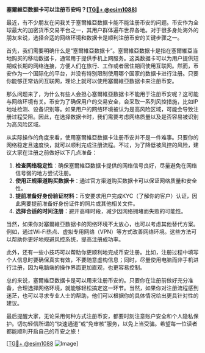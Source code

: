 **塞爾維亞数据卡可以注册币安吗？[[TG💪+ @esim1088](https://t.me/s/esim1088)]**

最近，有不少朋友在问我关于塞爾維亞数据卡能不能注册币安的问题。币安作为全球最大的加密货币交易平台之一，其用户群体遍布世界各地。对于很多身处海外的朋友来说，选择合适的网络环境和数据卡是顺利注册币安的关键步骤之一。

首先，我们需要明确什么是“塞爾維亞数据卡”。塞爾維亞数据卡是指在塞爾維亞当地购买的移动数据卡，通常用于提供手机上网服务。这类数据卡可以为用户提供短期或长期的网络连接，方便人们在旅行、工作或者居住期间使用互联网。然而，币安作为一个国际化的平台，并没有特别限制使用哪个国家的数据卡进行注册。只要你能够正常访问互联网，理论上就可以使用塞爾維亞数据卡来注册币安。

那么问题来了，为什么有些人会担心塞爾維亞数据卡不能用于注册币安呢？这可能与网络环境有关。币安为了确保用户的交易安全，会采取一系列风控措施，比如IP地址检测、设备识别等。如果用户的网络环境被认为是高风险区域，可能会导致注册过程受阻。因此，在选择数据卡时，我们需要考虑网络质量以及是否容易被识别为高风险区域。

从实际操作的角度来看，使用塞爾維亞数据卡注册币安并不是一件难事。只要你的网络稳定且速度快，就可以顺利完成注册流程。不过，为了降低被风控的风险，建议大家在注册之前做好以下几点准备：

1. **检查网络稳定性**：确保塞爾維亞数据卡提供的网络信号良好，尽量避免在网络信号弱的地方尝试注册。
2. **使用正规渠道购买数据卡**：通过官方渠道购买数据卡可以保证网络质量和安全性。
3. **提前准备好身份验证材料**：币安要求用户完成KYC（了解你的客户）认证，因此需要提前准备好身份证件的照片或其他相关文件。
4. **选择合适的时间注册**：避开高峰时段，减少因网络拥堵而失败的可能性。

当然，如果你对塞爾維亞数据卡的网络环境不太放心，也可以考虑其他替代方案。例如，通过Wi-Fi热点、虚拟专用网络（VPN）等方式改善网络环境。这些方法可以帮助你更好地规避风控系统，提高注册成功率。

此外，还有一些小技巧可以帮助你更顺利地完成币安注册。比如，注册过程中填写个人信息时要确保真实有效，不要随意虚构信息；同时，尽量使用电脑而非手机进行注册，因为电脑端的操作界面更加直观，也更容易控制。

总的来说，塞爾維亞数据卡是可以用来注册币安的。只要你在注册前做好充分准备，合理选择网络环境，就能够轻松搞定这一环节。当然，如果你对注册流程感到迷茫，也可以寻求专业人士的帮助，他们可以根据你的具体情况给出更具针对性的建议。

最后提醒大家，无论采用何种方式注册币安，都要时刻注意账户安全和个人隐私保护。切勿轻信所谓的“快速通道”或“免审核”服务，以免上当受骗。希望每一位读者都能顺利开启自己的币安之旅！

[[TG💪+ @esim1088](https://t.me/s/esim1088) ![Image](https://i.postimg.cc/4NQfJmqS/Snipaste-2025-05-13-00-14-12.png)]